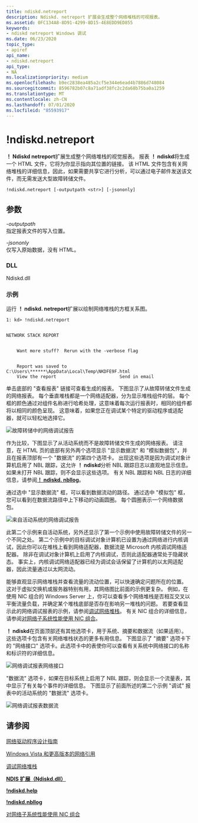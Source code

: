```yaml
---
title: ndiskd.netreport
description: Ndiskd. netreport 扩展会生成整个网络堆栈的可视报表。
ms.assetid: 0FC134A8-8D91-4299-8D15-4E8EDD9ED855
keywords:
- ndiskd netreport Windows 调试
ms.date: 06/23/2020
topic_type:
- apiref
api_name:
- ndiskd.netreport
api_type:
- NA
ms.localizationpriority: medium
ms.openlocfilehash: b9ec2838ea485a2cf5e344e6ead4b7886d748084
ms.sourcegitcommit: 8596782b07c8a71adf38fc2c2da68b75ba0a1259
ms.translationtype: MT
ms.contentlocale: zh-CN
ms.lasthandoff: 07/01/2020
ms.locfileid: "85593917"
---
```

# <a name="ndiskdnetreport"></a>!ndiskd.netreport

**！ Ndiskd netreport**扩展生成整个网络堆栈的视觉报表。 报表 **！ ndiskd**将生成一个 HTML 文件，它将为你显示指向其位置的链接。 该 HTML 文件包含有关网络堆栈的详细信息，因此，如果需要共享它进行分析，可以通过电子邮件发送该文件，而无需发送大型故障转储文件。

```console
!ndiskd.netreport [-outputpath <str>] [-jsononly] 
```

## <a name="parameters"></a>参数

<span id="_______-outputpath______"></span><span id="_______-OUTPUTPATH______"></span>*-outputpath*   
指定报表文件的写入位置。

<span id="_______-jsononly______"></span><span id="_______-JSONONLY______"></span>*-jsononly*   
仅写入原始数据，没有 HTML。

### <a name="dll"></a>DLL

Ndiskd.dll

### <a name="examples"></a>示例

运行 **！ ndiskd. netreport**扩展以绘制网络堆栈的方框关系图。

```console
1: kd> !ndiskd.netreport


NETWORK STACK REPORT


    Want more stuff?  Rerun with the -verbose flag
                                                                                            

    Report was saved to C:\Users\******\AppData\Local\Temp\NKDFE9F.html
    View the report                        Send in email
```

单击底部的 "查看报表" 链接可查看生成的报表。 下图显示了从故障转储文件生成的网络报表。 每个垂直堆栈都是一个网络适配器，分为显示堆栈组件的层。 每个框的颜色通过对组件名称进行哈希处理，这意味着每次运行报表时，相同的组件都将以相同的颜色呈现。 这意味着，如果您正在调试某个特定的驱动程序或适配器，就可以轻松地选择它。

![故障转储中的网络调试报告](images/!ndiskd-netreport-crashdump.png)

作为比较，下图显示了从活动系统而不是故障转储文件生成的网络报表。 请注意，在 HTML 页的底部有另外两个选项显示 "显示数据流" 和 "模拟数据包"，并且在报表顶部有一个 "数据流" 的第四个选项卡。 出现这些选项是因为调试对象计算机启用了 NBL 跟踪，这允许 **！ ndiskd**分析 NBL 跟踪日志以直观地显示信息。 如果未打开 NBL 跟踪，则不会显示这些选项。 有关 NBL 跟踪和 NBL 日志的详细信息，请参阅[**！ ndiskd. nbllog**](-ndiskd-nbllog.md)。

通过选中 "显示数据流" 框，可以看到数据流动的路径。 通过选中 "模拟包" 框，您可以看到在数据流路径中上下移动的动画圆圈。 每个圆圈表示一个网络数据包。

![来自活动系统的网络调试报告](images/!ndiskd-netreport-activesystem.png)

此第二个示例来自活动系统，另外还显示了第一个示例中使用故障转储文件的另一个不同之处。 第二个示例中的目标调试对象计算机已设置为通过网络进行内核调试，因此你可以在堆栈上看到网络适配器，数据流是 Microsoft 内核调试网络适配器。 除非在调试对象计算机上启用了内核调试，否则此适配器通常处于隐藏状态。 事实上，内核调试网络适配器已经为调试会话保留了计算机的以太网适配器，因此流量通过以太网流动。

能够直观显示网络堆栈并查看流量的流动位置，可以快速确定问题所在的位置。 这对于虚拟交换机或服务器特别有用，其网络图比前面的示例更复杂。 例如，在使用 NIC 组合的 Windows Server 上，你可以查看多个网络堆栈是否相互交叉以平衡流量负载，并确定某个堆栈底部是否存在影响另一堆栈的问题。 若要查看显示此的网络调试报表的示例，请参阅[调试网络堆栈](https://channel9.msdn.com/Shows/Defrag-Tools/Defrag-Tools-175-Debugging-the-Network-Stack)。 有关 NIC 组合的详细信息，请参阅[对网络子系统性能使用 NIC 组合](https://docs.microsoft.com/previous-versions/dn567652(v=vs.85))。

**！ ndiskd**在页面顶部还有其他选项卡，用于系统、摘要和数据流（如果适用）。 这些选项卡包含有关网络堆栈状态的更多有用信息。 下图显示了 "摘要" 选项卡下的 "网络接口" 选项卡。此选项卡中的表使你可以查看有关系统中网络接口的名称和标识符的详细信息。

![网络调试报表网络接口](images/!ndiskd-netreport-activesystem-networkinterfaces.png)

"数据流" 选项卡，如果在目标系统上启用了 NBL 跟踪，则会显示一个流量表，其中显示了有关每个事件的详细信息。 下图显示了前面所述的第二个示例 "调试" 报表中的活动系统的 "数据流" 选项卡。

![网络调试报表数据流](images/!ndiskd-netreport-activesystem-dataflows.png)

## <a name="see-also"></a>请参阅

[网络驱动程序设计指南](https://docs.microsoft.com/windows-hardware/drivers/network/index)

[Windows Vista 和更高版本的网络引用](https://docs.microsoft.com/windows-hardware/drivers/ddi/_netvista/)

[调试网络堆栈](https://channel9.msdn.com/Shows/Defrag-Tools/Defrag-Tools-175-Debugging-the-Network-Stack)

[**NDIS 扩展（Ndiskd.dll）**](ndis-extensions--ndiskd-dll-.md)

[**!ndiskd.help**](-ndiskd-help.md)

[**!ndiskd.nbllog**](-ndiskd-nbllog.md)

[对网络子系统性能使用 NIC 组合](https://docs.microsoft.com/previous-versions/dn567652(v=vs.85))
